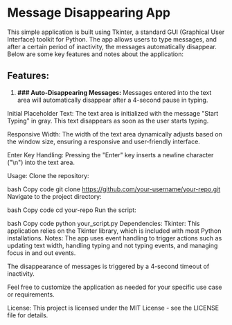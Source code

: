 # **Message Disappearing App**
This simple application is built using Tkinter, a standard GUI (Graphical User Interface) toolkit for Python. The app allows users to type messages, and after a certain period of inactivity, the messages automatically disappear. Below are some key features and notes about the application:

## Features:
1.  **### Auto-Disappearing Messages:** Messages entered into the text area will automatically disappear after a 4-second pause in typing.

Initial Placeholder Text: The text area is initialized with the message "Start Typing" in gray. This text disappears as soon as the user starts typing.

Responsive Width: The width of the text area dynamically adjusts based on the window size, ensuring a responsive and user-friendly interface.

Enter Key Handling: Pressing the "Enter" key inserts a newline character ("\n") into the text area.

Usage:
Clone the repository:

bash
Copy code
git clone https://github.com/your-username/your-repo.git
Navigate to the project directory:

bash
Copy code
cd your-repo
Run the script:

bash
Copy code
python your_script.py
Dependencies:
Tkinter: This application relies on the Tkinter library, which is included with most Python installations.
Notes:
The app uses event handling to trigger actions such as updating text width, handling typing and not typing events, and managing focus in and out events.

The disappearance of messages is triggered by a 4-second timeout of inactivity.

Feel free to customize the application as needed for your specific use case or requirements.

License:
This project is licensed under the MIT License - see the LICENSE file for details.
